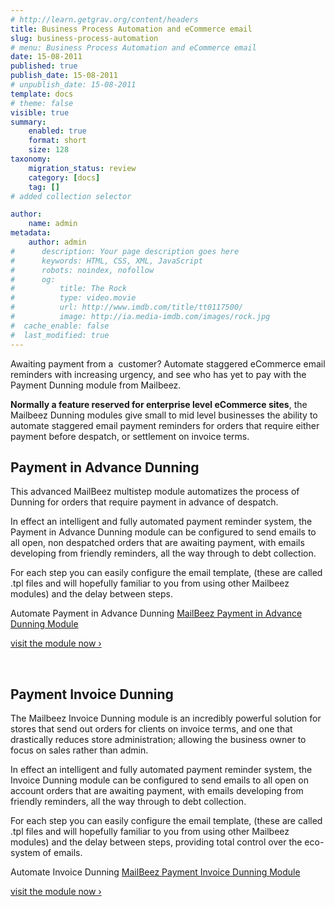 ```yaml
---
# http://learn.getgrav.org/content/headers
title: Business Process Automation and eCommerce email
slug: business-process-automation
# menu: Business Process Automation and eCommerce email
date: 15-08-2011
published: true
publish_date: 15-08-2011
# unpublish_date: 15-08-2011
template: docs
# theme: false
visible: true
summary:
    enabled: true
    format: short
    size: 128
taxonomy:
    migration_status: review
    category: [docs]
    tag: []
# added collection selector

author:
    name: admin
metadata:
    author: admin
#      description: Your page description goes here
#      keywords: HTML, CSS, XML, JavaScript
#      robots: noindex, nofollow
#      og:
#          title: The Rock
#          type: video.movie
#          url: http://www.imdb.com/title/tt0117500/
#          image: http://ia.media-imdb.com/images/rock.jpg
#  cache_enable: false
#  last_modified: true
---
```


Awaiting payment from a  customer? Automate staggered eCommerce email reminders with increasing urgency, and see who has yet to pay with the Payment Dunning module from Mailbeez.

**Normally a feature reserved for enterprise level eCommerce sites**, the Mailbeez Dunning modules give small to mid level businesses the ability to automate staggered email payment reminders for orders that require either payment before despatch, or settlement on invoice terms.

## Payment in Advance Dunning

This advanced MailBeez multistep module automatizes the process of Dunning for orders that require payment in advance of despatch.

In effect an intelligent and fully automated payment reminder system, the Payment in Advance Dunning module can be configured to send emails to all open, non despatched orders that are awaiting payment, with emails developing from friendly reminders, all the way through to debt collection.

For each step you can easily configure the email template, (these are called .tpl files and will hopefully familiar to you from using other Mailbeez modules) and the delay between steps.

 Automate Payment in Advance Dunning [MailBeez Payment in Advance Dunning Module](http://www.mailbeez.com/documentation/mailbeez/payment_inadvance_dunning/ "Payment in Advance dunning")

[visit the module now ›](http://www.mailbeez.com/documentation/mailbeez/payment_inadvance_dunning/ "Payment in Advanced dunning")



 

 

## Payment Invoice Dunning

The Mailbeez Invoice Dunning module is an incredibly powerful solution for stores that send out orders for clients on invoice terms, and one that drastically reduces store administration; allowing the business owner to focus on sales rather than admin.

In effect an intelligent and fully automated payment reminder system, the Invoice Dunning module can be configured to send emails to all open on account orders that are awaiting payment, with emails developing from friendly reminders, all the way through to debt collection.

For each step you can easily configure the email template, (these are called .tpl files and will hopefully familiar to you from using other Mailbeez modules) and the delay between steps, providing total control over the eco-system of emails.

 Automate Invoice Dunning [MailBeez Payment Invoice Dunning Module](http://www.mailbeez.com/documentation/mailbeez/payment_invoice_dunning/ "Payment in Advance dunning")

[visit the module now ›](http://www.mailbeez.com/documentation/mailbeez/payment_invoice_dunning/ "Payment Invoice dunning")
